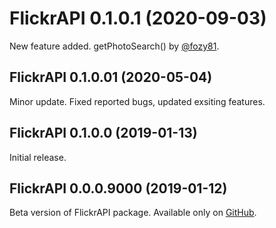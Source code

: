 # FlickrAPI 0.1.0.1 (2020-09-03)
New feature added. getPhotoSearch() by [@fozy81](https://github.com/fozy81).

## FlickrAPI 0.1.0.01 (2020-05-04)
Minor update. Fixed reported bugs, updated exsiting features.

## FlickrAPI 0.1.0.0 (2019-01-13)
Initial release.

## FlickrAPI 0.0.0.9000 (2019-01-12)
Beta version of FlickrAPI package. Available only on [GitHub](https://github.com/koki25ando/FlickrAPI).
